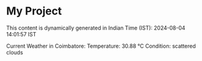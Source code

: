 # My Project

This content is dynamically generated in Indian Time (IST): 2024-08-04 14:01:57 IST


Current Weather in Coimbatore:
Temperature: 30.88 °C
Condition: scattered clouds
